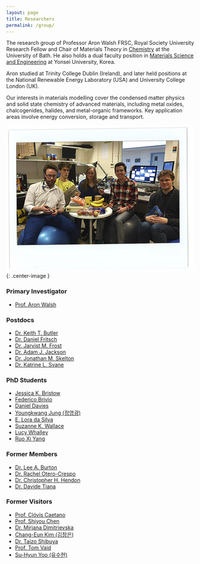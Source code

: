 ```yaml
---
layout: page
title: Researchers 
permalink: /group/
---
```


The research group of Professor Aron Walsh FRSC, Royal Society University Research Fellow and Chair of Materials Theory in [Chemistry](http://www.bath.ac.uk/chemistry/) at the University of Bath. 
He also holds a dual faculty position in [Materials Science and Engineering](http://mse.yonsei.ac.kr/eng/) at Yonsei University, Korea.

Aron studied at Trinity College Dublin (Ireland), and later held positions at the National Renewable Energy Laboratory (USA) and University College London (UK).

Our interests in materials modelling cover the condensed matter physics 
and solid state chemistry of advanced materials, including 
metal oxides, chalcogenides, halides, and metal-organic frameworks. 
Key application areas involve energy conversion, storage and transport.

![](/assets/pdra_2016.jpg){: .center-image }

### Primary Investigator
- [Prof. Aron Walsh](https://scholar.google.co.uk/citations?user=Ktvn91gAAAAJ&hl=en)

### Postdocs
- [Dr. Keith T. Butler](https://scholar.google.co.uk/citations?user=eruLmgUAAAAJ&hl=en)
- [Dr. Daniel Fritsch](http://www.bath.ac.uk/person/1205975)
- [Dr. Jarvist M. Frost](https://scholar.google.co.uk/citations?user=qNlfsFEAAAAJ&hl=en)
- [Dr. Adam J. Jackson](https://scholar.google.co.uk/citations?user=0aWeSroAAAAJ&hl=en)
- [Dr. Jonathan M. Skelton](https://scholar.google.co.uk/citations?user=FAK4WzwAAAAJ&hl=en)
- [Dr. Katrine L. Svane](https://scholar.google.co.uk/citations?user=1x7ZtTEAAAAJ&hl=en)

### PhD Students
- [Jessica K. Bristow](https://scholar.google.co.uk/citations?user=wP_frhsAAAAJ&hl=en)
- [Federico Brivio](https://scholar.google.co.uk/citations?user=epCA0qoAAAAJ&hl=en)
- [Daniel Davies](http://www.bath.ac.uk/person/1205975)
- [Youngkwang Jung (정영광)](https://scholar.google.co.kr/citations?user=gKwOFtUAAAAJ&hl=en)
- [E. Lora da Silva](https://scholar.google.co.uk/citations?user=VqvhWVoAAAAJ&hl=en)
- [Suzanne K. Wallace](https://scholar.google.co.uk/citations?user=sZ6ZWoAAAAAJ&hl=en)
- [Lucy Whalley](http://www.cdt-pv.org/user/profile/researcher/19/)
- [Ruo Xi Yang](https://scholar.google.co.uk/citations?user=Il_KFS8AAAAJ&hl=en)

### Former Members
- [Dr. Lee A. Burton](https://scholar.google.co.uk/citations?user=fEp-jzkAAAAJ&hl=en)
- [Dr. Rachel Otero-Crespo](https://scholar.google.co.uk/citations?user=WQ2GSygAAAAJ&hl=en)
- [Dr. Christopher H. Hendon](https://scholar.google.co.uk/citations?user=0cqrNGkAAAAJ&hl=en)
- [Dr. Davide Tiana](https://scholar.google.co.uk/citations?user=4VjMg_cAAAAJ&hl=en)

### Former Visitors
- [Prof. Clóvis Caetano](http://www.bv.fapesp.br/pt/pesquisador/34209/clovis-caetano/)
- [Prof. Shiyou Chen](https://scholar.google.co.uk/citations?user=ZGmDGb0AAAAJ&hl=en)
- [Dr. Mirjana Dimitrievska](https://scholar.google.co.uk/citations?user=ytV8eIQAAAAJ&hl=en)
- [Chang-Eun Kim (김창은)](https://scholar.google.co.uk/citations?user=20AziH8AAAAJ&hl=en)
- [Dr. Taizo Shibuya](https://scholar.google.com/citations?user=CGWpbEwAAAAJ&hl=ja)
- [Prof. Tom Vaid](https://scholar.google.com/citations?user=c_2f970AAAAJ&hl=en)
- [Su-Hyun Yoo (유수현)](https://scholar.google.co.uk/citations?user=VhIOTvcAAAAJ&hl=en)
